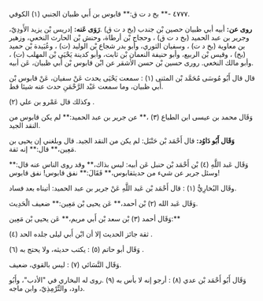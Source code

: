 ٤٧٧٧ -** بخ د ت ق:** قابوس بن أَبي ظبيان الجنبي (١) الكوفي.

**روى عن:** أبيه أبي ظبيان حصين بْن جندب (بخ د ت ق) .**رَوَى عَنه:** إدريس بْن يزيد الأَودِيّ، وجرير بن عبد الحميد (بخ د ت ق) ، وحجاج بْن أرطاة، وحنش بْن الحارث النخعي، وزهير بن معاوية (بخ د ت) ، وسفيان الثوري، وأبو بدر شجاع بْن الوليد (ت) ، وعُبَيدة بْن حميد (بخ) ، وقيس بْن الربيع، وأبو حنيفة النعمان بْن ثابت، وأبو كدينة يَحْيَى بْن المهلب (ت) ، وأبو مالك النخعي. رورى حسين بْن حسن الأشقر عن ابْن قابوس بْن أَبي ظبيان، عَن أبيه.

قال قال أَبُو مُوسَى مُحَمَّد بْن المثنى (١) : سمعت يَحْيَى يحدث عَنْ سفيان، عَنْ قابوس بْن أَبي ظبيان، وما سمعت عَبْد الرَّحْمَنِ حدث عنه شيئا قط.

وكذلك قال عَمْرو بن علي (٢) .

وَقَال محمد بن عيسى ابن الطباع (٣) ،** عن جرير بن عبد الحميد:** لم يكن قابوس من النقد الجيد.

**وَقَال أَبُو دَاوُد:** قال أَحْمَد بْن حَنْبَل: لم يكن من النقد الجيد. قال وبلغني إن يحيى بن مَعِين،** قال:** إنه ثقة.

وَقَال عَبد اللَّهِ (٤) بْن أَحْمَد بْن حنبل عَن أبيه: ليس بذاك،** وقد روى الناس عنه قال:** وسئل جرير عن شيء من حديثقابوس،** فَقَالَ:** نفق قابوس! نفق قابوس!

وقَال البُخارِيُّ (١) : قال أَحْمَد بْن عَبد اللَّهِ عَنْ جرير بن عبد الحميد: أتيناه بعد فساد.

وَقَال عَبد الله (٢) بْن أحمد،** عَن يحيى بْن مَعِين:** ضعيف الْحَدِيث.

وَقَال أحمد (٣) بْن سعد بْن أَبي مريم،** عَن يحيى بْن مَعِين:**

ثقة جائز الحديث إلا أن ابْن أَبي ليلى جلده الحد (٤) .

وَقَال أبو حاتم (٥) : يكتب حديثه، ولا يحتج به (٦) .

وَقَال النَّسَائي (٧) : ليس بالقوي، ضعيف.

وَقَال أَبُو أَحْمَد بْن عدي (٨) : أرجو إنه لا بأس به (٩) .روى له البخاري في "الأدب"، وأَبُو داود، والتِّرْمِذِيّ، وابن ماجه.